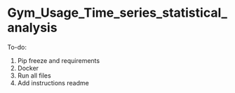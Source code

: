 # Gym_Usage_Time_series_statistical_analysis
To-do:
1. Pip freeze and requirements
2. Docker
3. Run all files
4. Add instructions readme
